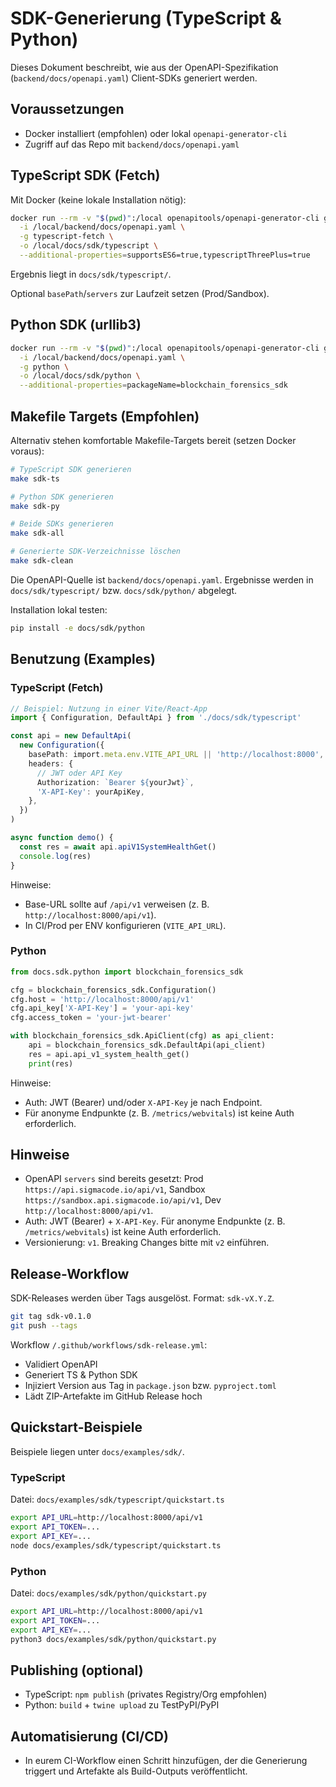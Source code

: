 # SDK-Generierung (TypeScript & Python)

Dieses Dokument beschreibt, wie aus der OpenAPI-Spezifikation (`backend/docs/openapi.yaml`) Client-SDKs generiert werden.

## Voraussetzungen

- Docker installiert (empfohlen) oder lokal `openapi-generator-cli`
- Zugriff auf das Repo mit `backend/docs/openapi.yaml`

## TypeScript SDK (Fetch)

Mit Docker (keine lokale Installation nötig):

```bash
docker run --rm -v "$(pwd)":/local openapitools/openapi-generator-cli generate \
  -i /local/backend/docs/openapi.yaml \
  -g typescript-fetch \
  -o /local/docs/sdk/typescript \
  --additional-properties=supportsES6=true,typescriptThreePlus=true
```

Ergebnis liegt in `docs/sdk/typescript/`.

Optional `basePath`/`servers` zur Laufzeit setzen (Prod/Sandbox).

## Python SDK (urllib3)

```bash
docker run --rm -v "$(pwd)":/local openapitools/openapi-generator-cli generate \
  -i /local/backend/docs/openapi.yaml \
  -g python \
  -o /local/docs/sdk/python \
  --additional-properties=packageName=blockchain_forensics_sdk
```

## Makefile Targets (Empfohlen)

Alternativ stehen komfortable Makefile-Targets bereit (setzen Docker voraus):

```bash
# TypeScript SDK generieren
make sdk-ts

# Python SDK generieren
make sdk-py

# Beide SDKs generieren
make sdk-all

# Generierte SDK-Verzeichnisse löschen
make sdk-clean
```

Die OpenAPI-Quelle ist `backend/docs/openapi.yaml`. Ergebnisse werden in `docs/sdk/typescript/` bzw. `docs/sdk/python/` abgelegt.

Installation lokal testen:

```bash
pip install -e docs/sdk/python
```

## Benutzung (Examples)

### TypeScript (Fetch)

```ts
// Beispiel: Nutzung in einer Vite/React-App
import { Configuration, DefaultApi } from './docs/sdk/typescript'

const api = new DefaultApi(
  new Configuration({
    basePath: import.meta.env.VITE_API_URL || 'http://localhost:8000',
    headers: {
      // JWT oder API Key
      Authorization: `Bearer ${yourJwt}`,
      'X-API-Key': yourApiKey,
    },
  })
)

async function demo() {
  const res = await api.apiV1SystemHealthGet()
  console.log(res)
}
```

Hinweise:
- Base-URL sollte auf `/api/v1` verweisen (z. B. `http://localhost:8000/api/v1`).
- In CI/Prod per ENV konfigurieren (`VITE_API_URL`).

### Python

```python
from docs.sdk.python import blockchain_forensics_sdk

cfg = blockchain_forensics_sdk.Configuration()
cfg.host = 'http://localhost:8000/api/v1'
cfg.api_key['X-API-Key'] = 'your-api-key'
cfg.access_token = 'your-jwt-bearer'

with blockchain_forensics_sdk.ApiClient(cfg) as api_client:
    api = blockchain_forensics_sdk.DefaultApi(api_client)
    res = api.api_v1_system_health_get()
    print(res)
```

Hinweise:
- Auth: JWT (Bearer) und/oder `X-API-Key` je nach Endpoint.
- Für anonyme Endpunkte (z. B. `/metrics/webvitals`) ist keine Auth erforderlich.

## Hinweise

- OpenAPI `servers` sind bereits gesetzt: Prod `https://api.sigmacode.io/api/v1`, Sandbox `https://sandbox.api.sigmacode.io/api/v1`, Dev `http://localhost:8000/api/v1`.
- Auth: JWT (Bearer) + `X-API-Key`. Für anonyme Endpunkte (z. B. `/metrics/webvitals`) ist keine Auth erforderlich.
- Versionierung: `v1`. Breaking Changes bitte mit `v2` einführen.

## Release-Workflow

SDK-Releases werden über Tags ausgelöst. Format: `sdk-vX.Y.Z`.

```bash
git tag sdk-v0.1.0
git push --tags
```

Workflow `/.github/workflows/sdk-release.yml`:
- Validiert OpenAPI
- Generiert TS & Python SDK
- Injiziert Version aus Tag in `package.json` bzw. `pyproject.toml`
- Lädt ZIP-Artefakte im GitHub Release hoch

## Quickstart-Beispiele

Beispiele liegen unter `docs/examples/sdk/`.

### TypeScript

Datei: `docs/examples/sdk/typescript/quickstart.ts`

```bash
export API_URL=http://localhost:8000/api/v1
export API_TOKEN=...
export API_KEY=...
node docs/examples/sdk/typescript/quickstart.ts
```

### Python

Datei: `docs/examples/sdk/python/quickstart.py`

```bash
export API_URL=http://localhost:8000/api/v1
export API_TOKEN=...
export API_KEY=...
python3 docs/examples/sdk/python/quickstart.py
```

## Publishing (optional)

- TypeScript: `npm publish` (privates Registry/Org empfohlen)
- Python: `build` + `twine upload` zu TestPyPI/PyPI

## Automatisierung (CI/CD)

- In eurem CI-Workflow einen Schritt hinzufügen, der die Generierung triggert und Artefakte als Build-Outputs veröffentlicht.
